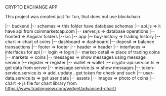 CRYPTO EXCHANGE APP 

This project was created just for fun, that does not use blockchain

|-- backend 
    |-- schemas => this folder have database schemas
    |-- api.js => it have api from coinmarketcap.com 
    |-- server.js => database operations 
|-- fronted => Angular folders
    |--src
       |-- app
            |-- buy-history => trading history
            |-- chart => chart of coins
            |-- dashboard => dashboard
            |-- deposit => balance transactions
            |-- footer => footer
            |-- header => header 
            |-- interfaces => interfaces for api 
            |-- login => login
            |-- market-detail => place of trading coins
            |-- markets => coins
            |-- messages => show messages using message service
            |-- register => register
            |-- wallet => wallet
            |-- crypto-api.service.ts => get data from server
            |-- message.service.ts => show messages 
            |-- token-service.service.ts => add, update , get token for check and such
            |-- user-data.service.ts => get user data
        |-- assets
            |-- images => photo of coins 
            |-- chart => js file for chart library from https://www.tradingview.com/widget/advanced-chart/


        
